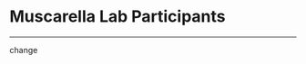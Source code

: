 # Muscarella Lab Participants
---
change
<Template>

## Name 

*Position Title*

+ email:
+ about me:

<replace your number with your info given the template>

1. 

2. 
## Mario Muscarella 
Assistant Professor

+ email: [memuscarella@alaska.edu](mailto:memuscarella@alaska.edu?subject=Interested%20in%20your%20research)
+ website: MuscarellaLab.GitHub.io

+ about me: 

## Maura Grahek
Undergraduate Lab Assistant

email: mcgrahek@alaska.edu


## Bahareh Sorouri 
NSF PRFB Postdoctoral Research Fellow

email: bsorouri@alaska.edu



## Michelle Ramirez

*Undergraduate Student*

+ email: mrramirez2@alaska.edu
+ about me: 
